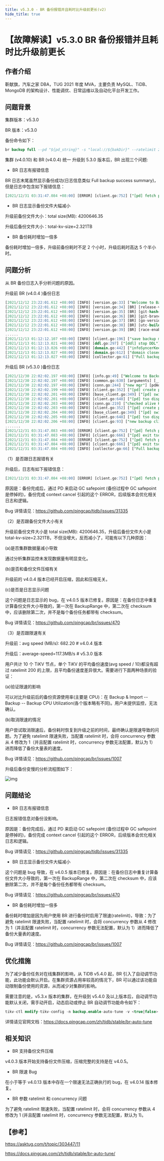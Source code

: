 ```yaml
---
title: v5.3.0 - BR 备份报错并且耗时比升级前更长(v2)
hide_title: true
---
```


# 【故障解读】v5.3.0 BR 备份报错并且耗时比升级前更长

## 作者介绍

靳献旗，汽车之家 DBA，TUG 2021 年度 MVA，主要负责 MySQL、TiDB、MongoDB 的架构设计、性能调优、日常运维以及自动化平台开发工作。

## 问题背景

集群版本：v5.3.0

BR 版本：v5.3.0

备份命令如下：

```SQL
br backup full --pd "${pd_string}" -s "local://${bakDir}" --ratelimit 200 --log-file backup_full.log
```

集群 (v4.0.10) 和 BR (v4.0.4) 统一 升级到 5.3.0 版本后，BR 出现三个问题:

- BR 日志有报错信息

BR 日志末尾虽然显示备份成功(日志信息类似 Full backup success summary)，但是日志中包含如下报错信息：

```SQL
[2021/12/31 03:31:47.084 +08:00] [ERROR] [client.go:752] ["[pd] fetch pending tso requests error"] [dc-location=global] [error="[PD:client:ErrClientGetTSO]context canceled: context canceled"] [stack="github.com/tikv/pd/client.(*client).handleDispatcher\n\t/nfs/cache/mod/github.com/tikv/pd@v1.1.0-beta.0.20211104095303-69c86d05d379/client/client.go:752"]
```

- BR 日志显示备份文件大幅减小

升级前备份文件大小：total size(MB): 4200646.35

升级后备份文件大小：total-kv-size=2.321TB

- BR 备份耗时增加一倍多

备份耗时增加一倍多，升级前备份耗时不足 2 个小时，升级后耗时高达 5 个半小时。

## 问题分析

从 BR 备份日志入手分析问题的原因。

升级前 BR (v4.0.4 )备份日志

```SQL
[2021/12/12 23:22:01.612 +08:00] [INFO] [version.go:33] ["Welcome to Backup & Restore (BR)"]
[2021/12/12 23:22:01.612 +08:00] [INFO] [version.go:34] [BR] [release-version=v4.0.4]
[2021/12/12 23:22:01.612 +08:00] [INFO] [version.go:35] [BR] [git-hash=c91c79a8431805dcbfda2c7b2612dde6985e564c]
[2021/12/12 23:22:01.612 +08:00] [INFO] [version.go:36] [BR] [git-branch=heads/refs/tags/v4.0.4]
[2021/12/12 23:22:01.612 +08:00] [INFO] [version.go:37] [BR] [go-version=go1.13]
[2021/12/12 23:22:01.612 +08:00] [INFO] [version.go:38] [BR] [utc-build-time="2020-07-31 07:33:17"]
[2021/12/12 23:22:01.612 +08:00] [INFO] [version.go:39] [BR] [race-enabled=false]
......
[2021/12/13 01:12:12.107 +08:00] [INFO] [client.go:196] ["save backup meta"] [path=local:///dbbak/tidbFullBak/mg_tidb_full_20211212232201] [size=24088950][2021/12/13 01:12:13.021 +08:00] [INFO] [ddl.go:384] ["[ddl] DDL closed"] [ID=d57b89e9-b1c0-45a1-9659-becd4249eed3] ["take time"=198.806392ms]
[2021/12/13 01:12:13.021 +08:00] [INFO] [ddl.go:297] ["[ddl] stop DDL"] [ID=d57b89e9-b1c0-45a1-9659-becd4249eed3]
[2021/12/13 01:12:13.026 +08:00] [INFO] [domain.go:442] ["infoSyncerKeeper exited."]
[2021/12/13 01:12:13.027 +08:00] [INFO] [domain.go:612] ["domain closed"] ["take time"=203.963708ms]
[2021/12/13 01:12:13.027 +08:00] [INFO] [collector.go:61] ["Full backup Success summary: total backup ranges: 16901, total success: 16901, total failed: 0, total take(s): 6157.47, total size(MB): 4200646.35, avg speed(MB/s): 682.20,total kv: 47292061388"] ["backup checksum"=7m4.429579554s] ["backup fast checksum"=6.692480306s] ["backup total regions"=55387] [BackupTS=429738563201400858] [Size=637484128247]
```

升级后 BR (v5.3.0 )备份日志

```SQL
[2021/12/30 22:02:02.197 +08:00] [INFO] [info.go:49] ["Welcome to Backup & Restore (BR)"] [release-version=v5.3.0] [git-hash=4a1b2e9fe5b5afb1068c56de47adb07098d768d6] [git-branch=heads/refs/tags/v5.3.0] [go-version=go1.16.4] [utc-build-time="2021-11-24 13:31:09"] [race-enabled=false]
[2021/12/30 22:02:02.197 +08:00] [INFO] [common.go:630] [arguments] [__command="br backup full"] [log-file=backup_full.log] [pd="[172.16.5.225:2379,172.16.5.226:2379,172.16.5.227:2379]"] [ratelimit=200] [storage=local:///dbbak/tidbFullBak/mg_tidb_full_20211230220202]
[2021/12/30 22:02:02.197 +08:00] [INFO] [conn.go:244] ["new mgr"] [pdAddrs=172.16.5.225:2379,172.16.5.226:2379,172.16.5.227:2379]
[2021/12/30 22:02:02.199 +08:00] [INFO] [client.go:352] ["[pd] create pd client with endpoints"] [pd-address="[172.16.5.225:2379,172.16.5.226:2379,172.16.5.227:2379]"]
[2021/12/30 22:02:02.201 +08:00] [INFO] [base_client.go:349] ["[pd] switch leader"] [new-leader=http://172.16.5.226:2379] [old-leader=][2021/12/30 22:02:02.201 +08:00] [INFO] [base_client.go:104] ["[pd] init cluster id"] [cluster-id=6857095228536967924]
[2021/12/30 22:02:02.201 +08:00] [INFO] [client.go:648] ["[pd] tso dispatcher created"] [dc-location=global]
[2021/12/30 22:02:02.203 +08:00] [INFO] [conn.go:219] ["checked alive KV stores"] [aliveStores=9] [totalStores=9]
[2021/12/30 22:02:02.203 +08:00] [INFO] [client.go:352] ["[pd] create pd client with endpoints"] [pd-address="[172.16.5.225:2379,172.16.5.226:2379,172.16.5.227:2379]"]
[2021/12/30 22:02:02.204 +08:00] [INFO] [base_client.go:349] ["[pd] switch leader"] [new-leader=http://172.16.5.226:2379] [old-leader=][2021/12/30 22:02:02.205 +08:00] [INFO] [base_client.go:104] ["[pd] init cluster id"] [cluster-id=6857095228536967924]
[2021/12/30 22:02:02.205 +08:00] [INFO] [client.go:648] ["[pd] tso dispatcher created"] [dc-location=global]
[2021/12/30 22:02:02.206 +08:00] [INFO] [client.go:93] ["new backup client"]
.......
[2021/12/31 03:31:47.083 +08:00] [ERROR] [client.go:752] ["[pd] fetch pending tso requests error"] [dc-location=global] [error="[PD:client:ErrClientGetTSO]context canceled: context canceled"] [stack="github.com/tikv/pd/client.(*client).handleDispatcher\n\t/nfs/cache/mod/github.com/tikv/pd@v1.1.0-beta.0.20211104095303-69c86d05d379/client/client.go:752"]
[2021/12/31 03:31:47.083 +08:00] [INFO] [client.go:666] ["[pd] exit tso dispatcher"] [dc-location=global]
[2021/12/31 03:31:47.084 +08:00] [ERROR] [client.go:752] ["[pd] fetch pending tso requests error"] [dc-location=global] [error="[PD:client:ErrClientGetTSO]context canceled: context canceled"] [stack="github.com/tikv/pd/client.(*client).handleDispatcher\n\t/nfs/cache/mod/github.com/tikv/pd@v1.1.0-beta.0.20211104095303-69c86d05d379/client/client.go:752"]
[2021/12/31 03:31:47.084 +08:00] [INFO] [client.go:666] ["[pd] exit tso dispatcher"] [dc-location=global]
[2021/12/31 03:31:47.084 +08:00] [INFO] [collector.go:66] ["Full backup success summary"] [total-ranges=59720] [ranges-succeed=59720] [ranges-failed=0] [backup-checksum=11m11.760918579s] [backup-fast-checksum=348.085778ms] [backup-total-ranges=17057] [total-take=5h29m44.887146372s] [BackupTS=430144991341838386] [total-kv=24978943921] [total-kv-size=2.321TB] [average-speed=117.3MB/s] [backup-data-size(after-compressed)=679.6GB] [Size=679630218545]
```

（1）是否跟日志报错有关

升级后，日志有如下报错信息：

```SQL
[2021/12/31 03:31:47.084 +08:00] [ERROR] [client.go:752] ["[pd] fetch pending tso requests error"] [dc-location=global] [error="[PD:client:ErrClientGetTSO]context canceled: context canceled"] [stack="github.com/tikv/pd/client.(*client).handleDispatcher\n\t/nfs/cache/mod/github.com/tikv/pd@v1.1.0-beta.0.20211104095303-69c86d05d379/client/client.go:752"]
```

原因是：备份完成后，通过 PD 来启动 GC safepoint (备份过程中 GC safepoint 是停掉的)，备份完成 context cancel 引起的这个 ERROR，后续版本会优化相关日志和逻辑。

Bug 详情请见：https://github.com/pingcap/tidb/issues/31335

（2）是否跟备份文件大小有关

升级前备份文件大小是 total size(MB): 4200646.35，升级后备份文件大小是 total-kv-size=2.321TB，不但没增大，反而减小了，可能有以下几种原因：

(a)是否集群数据量减小导致

通过分析集群监控未发现数据量有明显变化。

(b)是否和备份文件压缩有关

升级前的 v4.0.4 版本已经开启压缩，因此和压缩无关。

(c)是否是日志显示问题

这个问题是日志显示的 bug，在 v4.0.5 版本已修复。原因是：在备份日志中重复计算备份文件大小导致的，第一次在 BackupRange 中，第二次在 checksum 中，应该删除第二次，并不是每个备份任务都带有 checksum。

Bug 详情请见：https://github.com/pingcap/br/issues/470

（3）是否跟限速有关

升级前：avg speed (MB/s): 682.20 # v4.0.4 版本

升级后：average-speed=117.3MB/s # v5.3.0 版本

用户共计 10 个 TiKV 节点，单个 TiKV 的平均备份速度(avg speed / 10)都没有超过 ratelimit 200 的上限，且平均备份速度差异很大。需要进行下面两种场景的验证：

(a)验证限速的影响

可以对比升级前后的备份资源使用率(主要是 CPU)：在 Backup & Import -- Backup -- Backup CPU Utilization(各个版本略有不同)。用户未提供监控，无法确认。

(b)取消限速的情况

用户尝试取消限速后，备份耗时恢复到升级之前的时间，最终确认是限速导致的问题。为了避免 ratelimit 限速失败，当配置 ratelimit 时，会将 concurrency 参数从 4 修改为 1（并且配置 ratelimit 时，concurrency 参数无法配置，默认为 1）进而降低了备份大量表的速度。

Bug 详情请见：https://github.com/pingcap/br/issues/1007

升级后备份变慢的分析流程图如下：

![img](https://tidb-blog.oss-cn-beijing.aliyuncs.com/media/65638c5b-7ee7-4432-8f32-df5441f6322b-1650285626203.png)

## 问题结论

- BR 日志有报错信息

日志报错信息对备份没影响。

原因是：备份完成后，通过 PD 来启动 GC safepoint (备份过程中 GC safepoint 是停掉的)，备份完成 context cancel 引起的这个 ERROR，后续版本会优化相关日志和逻辑。

Bug 详情请见：https://github.com/pingcap/tidb/issues/31335

- BR 日志显示备份文件大幅减小

这个问题是 bug 导致，在 v4.0.5 版本已修复。原因是：在备份日志中重复计算备份文件大小导致的，第一次在 BackupRange 中，第二次在 checksum 中，应该删除第二次，并不是每个备份任务都带有 checksum。

Bug 详情请见：https://github.com/pingcap/br/issues/470

- BR 备份耗时增加一倍多

备份耗时增加是因为用户使用 BR 进行备份时启用了限速(ratelimit)，导致：为了避免 ratelimit 限速失败，当配置 ratelimit 时，会将 concurrency 参数从 4 修改为 1（并且配置 ratelimit 时，concurrency 参数无法配置，默认为 1）进而降低了备份大量表的速度。

Bug 详情请见：https://github.com/pingcap/br/issues/1007

## 优化措施

为了减少备份任务对在线集群的影响，从 TiDB v5.4.0 起，BR 引入了自动调节功能，此功能会默认开启。在集群资源占用率较高的情况下，BR 可以通过该功能自动限制备份使用的资源，从而减少对集群的影响。

需要注意的是，v5.3.x 版本的集群，在升级到 v5.4.0 及以上版本后，自动调节功能默认关闭，需手动开启，动态启动或停止 BR 自动调节功能命令如下：

```SQL
tikv-ctl modify-tikv-config -n backup.enable-auto-tune -v <true|false>
```

详情请见官网文档：https://docs.pingcap.com/zh/tidb/stable/br-auto-tune

## 相关知识

- BR 支持备份文件压缩

v4.0.3 版本开始支持备份文件压缩，压缩完整的支持是在 v4.0.5。

- BR 限速 Bug

在小于等于 v4.0.13 版本中存在一个限速无法正确执行的 bug，在 v4.0.14 版本修复。

- BR 参数 ratelimit 和 concurrency 问题

为了避免 ratelimit 限速失败，当配置 ratelimit 时，会将 concurrency 参数从 4 修改为 1 (并且配置 ratelimit 时，concurrency 参数无法配置，默认为 1)。

## 【参考】

https://asktug.com/t/topic/303447/11

https://docs.pingcap.com/zh/tidb/stable/br-auto-tune/
